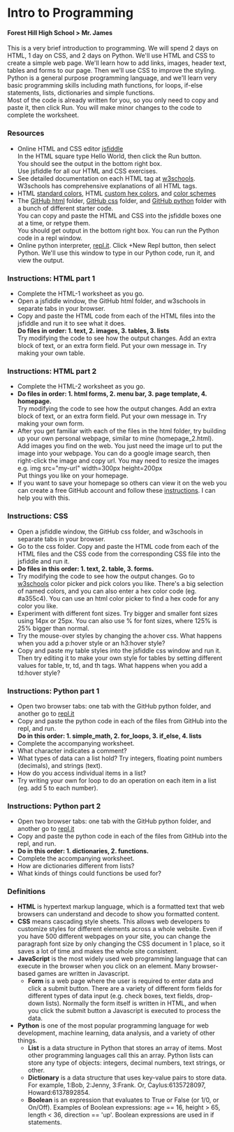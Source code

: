 # Intro to Programming
#### Forest Hill High School > Mr. James
This is a very brief introduction to programming. We will spend 2 days on HTML, 1 day on CSS, and 2 days on Python. We'll use HTML and CSS to create a simple web page. We'll learn how to add links, images, header text, tables and forms to our page. Then we'll use CSS to improve the styling. Python is a general purpose programming language, and we'll learn very basic programming skills including math functions, for loops, if-else statements, lists, dictionaries and simple functions.  
Most of the code is already written for you, so you only need to copy and paste it, then click Run. You will make minor changes to the code to complete the worksheet.  
### Resources
- Online HTML and CSS editor [jsfiddle](http://www.jsfiddle.net)   
In the HTML square type Hello World, then click the Run button.  
You should see the output in the bottom right box.  
Use jsfiddle for all our HTML and CSS exercises.  
- See detailed documentation on each HTML tag at [w3schools](https://www.w3schools.com/html/default.asp).  
W3schools has comprehensive explanations of all HTML tags.  
- HTML [standard colors](https://www.w3schools.com/cssref/css_colors.asp), HTML [custom hex colors](https://www.w3schools.com/colors/colors_picker.asp), and [color schemes](https://coolors.co/)  
- The [GitHub html](http://www.github.com/joeyajames/jps/html) folder, [GitHub css](https://github.com/joeyajames/jps/tree/master/css) folder, and [GitHub python](https://github.com/joeyajames/jps/tree/master/python) folder with a bunch of different starter code.  
You can copy and paste the HTML and CSS into the jsfiddle boxes one at a time, or retype them.  
You should get output in the bottom right box. You can run the Python code in a repl window. 
- Online python interpreter, [repl.it](https://repl.it). Click +New Repl button, then select Python. We'll use this window to type in our Python code, run it, and view the output.
### Instructions: HTML part 1
- Complete the HTML-1 worksheet as you go.  
- Open a jsfiddle window, the GitHub html folder, and w3schools in separate tabs in your browser.
- Copy and paste the HTML code from each of the HTML files into the jsfiddle and run it to see what it does.  
**Do files in order: 1. text, 2. images, 3. tables, 3. lists**  
Try modifying the code to see how the output changes. Add an extra block of text, or an extra form field. Put your own message in. Try making your own table.  
### Instructions: HTML part 2  
- Complete the HTML-2 worksheet as you go. 
- **Do files in order: 1. html forms, 2. menu bar, 3. page template, 4. homepage.**  
Try modifying the code to see how the output changes. Add an extra block of text, or an extra form field. Put your own message in. Try making your own form. 
- After you get familiar with each of the files in the html folder, try building up your own personal webpage, similar to mine (homepage_2.html).  
Add images you find on the web. You just need the image url to put the image into your webpage. You can do a google image search, then right-click the image and copy url. You may need to resize the images e.g. 
    img src="my-url" width=300px height=200px  
Put things you like on your homepage.  
- If you want to save your homepage so others can view it on the web you can create a free GitHub account and follow these [instructions](http://jmcglone.com/guides/github-pages/).  I can help you with this.  
### Instructions: CSS
- Open a jsfiddle window, the GitHub css folder, and w3schools in separate tabs in your browser.
- Go to the css folder. Copy and paste the HTML code from each of the HTML files and the CSS code from the corresponding CSS file into the jsfiddle and run it. 
- **Do files in this order: 1. text, 2. table, 3. forms.**    
- Try modifying the code to see how the output changes. Go to [w3schools](https://www.w3schools.com/cssref/css_colors.asp) color picker and pick colors you like. There's a big selection of named colors, and you can also enter a hex color code (eg. #a355c4). You can use an html color picker to find a hex code for any color you like.
- Experiment with different font sizes. Try bigger and smaller font sizes using 14px or 25px. You can also use % for font sizes, where 125% is 25% bigger than normal.
- Try the mouse-over styles by changing the a:hover css. What happens when you add a p:hover style or an h3:hover style?
- Copy and paste my table styles into the jsfiddle css window and run it. Then try editing it to make your own style for tables by setting different values for table, tr, td, and th tags. What happens when you add a td:hover style?
### Instructions: Python part 1
- Open two browser tabs: one tab with the GitHub python folder, and another go to [repl.it](http://www.repl.it)
- Copy and paste the python code in each of the files from GitHub into the repl, and run.  
**Do in this order: 1. simple_math, 2. for_loops, 3. if_else, 4. lists**  
- Complete the accompanying worksheet.
- What character indicates a comment?
- What types of data can a list hold? Try integers, floating point numbers (decimals), and strings (text). 
- How do you access individual items in a list?
- Try writing your own for loop to do an operation on each item in a list (eg. add 5 to each number).  
### Instructions: Python part 2  
- Open two browser tabs: one tab with the GitHub python folder, and another go to [repl.it](http://www.repl.it)
- Copy and paste the python code in each of the files from GitHub into the repl, and run.  
- **Do in this order: 1. dictionaries, 2. functions.**  
- Complete the accompanying worksheet.
- How are dictionaries different from lists?  
- What kinds of things could functions be used for?  
### Definitions
- **HTML** is hypertext markup language, which is a formatted text that web browsers can understand and decode to show you formatted content.
- **CSS** means cascading style sheets. This allows web developers to customize styles for different elements across a whole website. Even if you have 500 different webpages on your site, you can change the paragraph font size by only changing the CSS document in 1 place, so it saves a lot of time and makes the whole site consistent.
- **JavaScript** is the most widely used web programming language that can execute in the browser when you click on an element. Many browser-based games are written in Javascript.
  - **Form** is a web page where the user is required to enter data and click a submit button. There are a variety of different form fields for different types of data input (e.g. check boxes, text fields, drop-down lists). Normally the form itself is written in HTML, and when  you click the submit button a Javascript is executed to process the data.
- **Python** is one of the most popular programming language for web development, machine learning, data analysis, and a variety of other things.
  - **List** is a data structure in Python that stores an array of items. Most other programming languages call this an array. Python lists can store any type of objects: integers, decimal numbers, text strings, or other.
  - **Dictionary** is a data structure that uses key-value pairs to store data. For example, 1:Bob, 2:Jenny, 3:Frank. Or, Caylus:6135728097, Howard:6137892854.  
  - **Boolean** is an expression that evaluates to True or False (or 1/0, or On/Off). Examples of Boolean expressions: age == 16, height > 65, length < 36, direction == 'up'. Boolean expressions are used in if statements.
